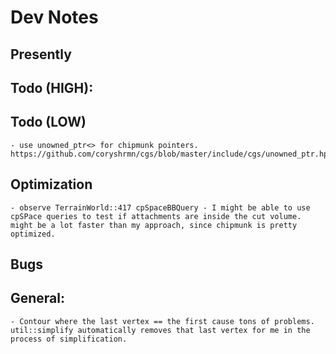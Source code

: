 # Dev Notes

## Presently
    

## Todo (HIGH):

## Todo (LOW)
    - use unowned_ptr<> for chipmunk pointers. https://github.com/coryshrmn/cgs/blob/master/include/cgs/unowned_ptr.hpp

## Optimization 
    - observe TerrainWorld::417 cpSpaceBBQuery - I might be able to use cpSPace queries to test if attachments are inside the cut volume. might be a lot faster than my approach, since chipmunk is pretty optimized.

## Bugs

## General:
    - Contour where the last vertex == the first cause tons of problems. util::simplify automatically removes that last vertex for me in the process of simplification.

